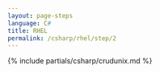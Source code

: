 ```yaml
---
layout: page-steps
language: C#
title: RHEL
permalink: /csharp/rhel/step/2
---
```


{% include partials/csharp/crudunix.md %}
